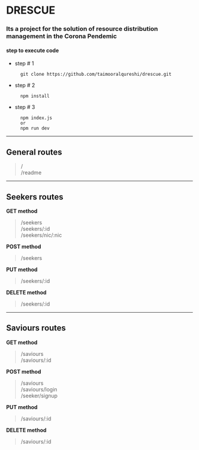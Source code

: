 # DRESCUE

### Its a project for the solution of resource distribution management in the Corona Pendemic

#### step to execute code
- step # 1

        git clone https://github.com/taimooralqureshi/drescue.git
- step # 2 
        
        npm install
- step # 3
    
        npm index.js
        or
        npm run dev


***
## General routes
> / </br>
> /readme

***
## Seekers routes
**GET method**              
> /seekers<br>
> /seekers/:id<br>
> /seekers/nic/:nic

**POST method**
> /seekers<br>

**PUT method**
> /seekers/:id

**DELETE method**
> /seekers/:id

***
## Saviours routes
**GET method**              
> /saviours<br>
> /saviours/:id<br>

**POST method**
> /saviours<br>
> /saviours/login<br>
> /seeker/signup

**PUT method**
> /saviours/:id

**DELETE method**
> /saviours/:id
